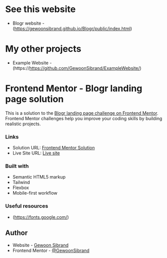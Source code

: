 # See this website
- Blogr website - (https://gewoonsibrand.github.io/Blogr/public/index.html)

# My other projects
- Example Website - (https://https://github.com/GewoonSibrand/ExampleWebsite/)

# Frontend Mentor - Blogr landing page solution

This is a solution to the [Blogr landing page challenge on Frontend Mentor](https://www.frontendmentor.io/challenges/blogr-landing-page-EX2RLAApP). Frontend Mentor challenges help you improve your coding skills by building realistic projects. 

### Links

- Solution URL: [Frontend Mentor Solution](https://www.frontendmentor.io/solutions/blogr-website-tailwind-Cv9znaQkJ)
- Live Site URL: [Live site](https://gewoonsibrand.github.io/Blogr/)

### Built with

- Semantic HTML5 markup
- Tailwind
- Flexbox
- Mobile-first workflow

### Useful resources

- (https://fonts.google.com/)

## Author

- Website - [Gewoon Sibrand](https://github.com/GewoonSibrand/)
- Frontend Mentor - [@GewoonSibrand](https://www.frontendmentor.io/profile/GewoonSibrand)
